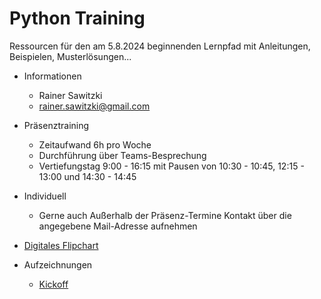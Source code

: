 # Python Training

Ressourcen für den am 5.8.2024 beginnenden Lernpfad mit Anleitungen, Beispielen, Musterlösungen...

* Informationen
  * Rainer Sawitzki
  * rainer.sawitzki@gmail.com

* Präsenztraining
  * Zeitaufwand 6h pro Woche
  * Durchführung über Teams-Besprechung
  * Vertiefungstag 9:00 - 16:15 mit Pausen von 10:30 - 10:45, 12:15 - 13:00 und 14:30 - 14:45

* Individuell
  * Gerne auch Außerhalb der Präsenz-Termine Kontakt über die angegebene Mail-Adresse aufnehmen

* [Digitales Flipchart](https://docs.google.com/presentation/d/1d0gAwrlT-r5NvAdMxlQZ1Lruuefnz9dF0RISju97i0I/edit?usp=sharing)

* Aufzeichnungen
  * [Kickoff](https://my.hidrive.com/share/4h2d3q796o)

